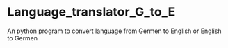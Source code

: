 # Language_translator_G_to_E
An python program to convert language from Germen to English or English to Germen
